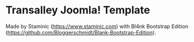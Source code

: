 # Transalley Joomla! Template

Made by Staminic (https://www.staminic.com) with Bl4nk Bootstrap Edition (https://github.com/Bloggerschmidt/Blank-Bootstrap-Edition).
